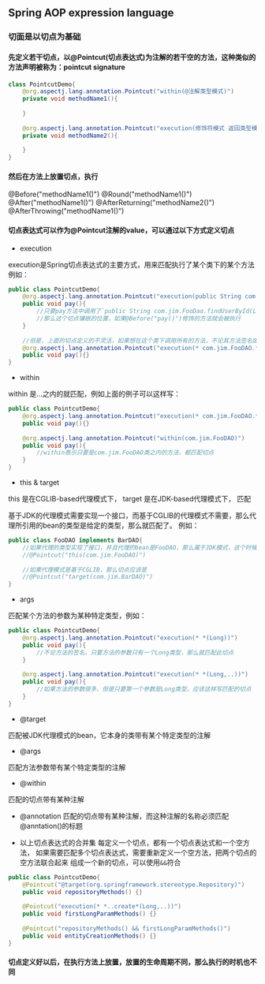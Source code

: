 ## Spring AOP expression language

### 切面是以切点为基础
#### 先定义若干切点，以@Pointcut(切点表达式)为注解的若干空的方法，这种类似的方法声明被称为：pointcut signature
```java
class PointcutDemo{
    @org.aspectj.lang.annotation.Pointcut("within(@注解类型模式)")
    private void methodName1(){
        
    }
    
    @org.aspectj.lang.annotation.Pointcut("execution(修饰符模式 返回类型模式 包名模式 方法名模式(参数模式) 异常模式)")
    private void methodName2(){
        
    }
}
```
#### 然后在方法上放置切点，执行
@Before("methodName1()")
@Round("methodName1()")
@After("methodName1()")
@AfterReturning("methodName2()")
@AfterThrowing("methodName1()")


#### 切点表达式可以作为@Pointcut注解的value，可以通过以下方式定义切点

- execution

execution是Spring切点表达式的主要方式，用来匹配执行了某个类下的某个方法
例如：
```java
public class PointcutDemo{
    @org.aspectj.lang.annotation.Pointcut("execution(public String com.jim.FooDAO.findUserById(Long))")
    public void pay(){
        //只要pay方法中调用了`public String com.jim.FooDao.findUserById(Long)`就匹配了这个切点
        //那么这个切点镶嵌的位置，如果@Before("pay()")修饰的方法就会被执行
    }
    
    //但是，上面的切点定义的不灵活，如果想在这个类下调用所有的方法，不论其方法签名如何，都匹配此切点，那么就应该这样写切点
    @org.aspectj.lang.annotation.Pointcut("execution(* com.jim.FooDAO.*(..))")
    public void pay(){}
}
```

- within

within 是...之内的就匹配，例如上面的例子可以这样写：
```java
public class PointcutDemo{
    @org.aspectj.lang.annotation.Pointcut("execution(* com.jim.FooDAO.*(..))")
    public void pay(){}
    
    @org.aspectj.lang.annotation.Pointcut("within(com.jim.FooDAO)")
    public void pay(){
        //within表示只要是com.jim.FooDAO类之内的方法，都匹配切点
    }
}
```
- this & target

this 是在CGLIB-based代理模式下，
target 是在JDK-based代理模式下，
匹配

基于JDK的代理模式需要实现一个接口，而基于CGLIB的代理模式不需要，那么代理所引用的bean的类型是给定的类型，那么就匹配了。
例如：

```java
public class FooDAO implements BarDAO{
    //如果代理的类型实现了接口，并且代理的bean是FooDAO，那么属于JDK模式，这个时候切点应该是：
    //@Pointcut("this(com.jim.FooDAO)")
    
    //如果代理模式是基于CGLIB，那么切点应该是
    //@Pointcut("target(com.jim.BarDAO)")
}
```

- args

匹配某个方法的参数为某种特定类型，例如：
```java
public class PointcutDemo{
    @org.aspectj.lang.annotation.Pointcut("execution(* *(Long))")
    public void pay(){
        //不论方法的签名，只要方法的参数只有一个Long类型，那么就匹配此切点
    }
    
    @org.aspectj.lang.annotation.Pointcut("execution(* *(Long,..))")
    public void pay(){
        //如果方法的参数很多，但是只要第一个参数是Long类型，应该这样写匹配的切点
    }
}
```
- @target

匹配被JDK代理模式的bean，它本身的类带有某个特定类型的注解

- @args

匹配方法参数带有某个特定类型的注解

- @within

匹配的切点带有某种注解

- @annotation
匹配的切点带有某种注解，而这种注解的名称必须匹配@anntation()的标题

- 以上切点表达式的合并集
每定义一个切点，都有一个切点表达式和一个空方法，
如果需要匹配多个切点表达式，需要重新定义一个空方法，把两个切点的空方法联合起来
组成一个新的切点，可以使用`&&`符合

```java
public class PointcutDemo{
    @Pointcut("@target(org.springframework.stereotype.Repository)")
    public void repositoryMethods() {}
     
    @Pointcut("execution(* *..create*(Long,..))")
    public void firstLongParamMethods() {}
     
    @Pointcut("repositoryMethods() && firstLongParamMethods()")
    public void entityCreationMethods() {}
}
```

#### 切点定义好以后，在执行方法上放置，放置的生命周期不同，那么执行的时机也不同

